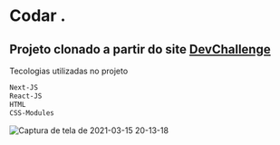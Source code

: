 # Codar .
## Projeto clonado a partir do site [DevChallenge](https://www.devchallenge.com.br/)

Tecologias utilizadas no projeto
```bash
Next-JS
React-JS
HTML
CSS-Modules
```

![Captura de tela de 2021-03-15 20-13-18](https://user-images.githubusercontent.com/57879592/111237334-c6dbc600-85ec-11eb-8b64-89e8c7912517.png)
